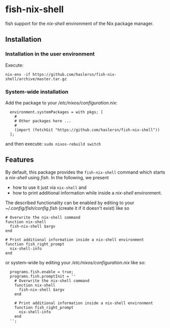 # fish-nix-shell
fish support for the *nix-shell* environment of the Nix package manager.

## Installation

### Installation in the user environment

Execute:

```
nix-env -if https://github.com/haslersn/fish-nix-shell/archive/master.tar.gz
```

### System-wide installation

Add the package to your */etc/nixos/configuration.nix*:

```
  environment.systemPackages = with pkgs; [
    #
    # Other packages here ...
    #
    (import (fetchGit "https://github.com/haslersn/fish-nix-shell"))
  ];
```

and then execute: `sudo nixos-rebuild switch`

## Features

By default, this package provides the `fish-nix-shell` command which starts a *nix-shell* using *fish*.
In the following, we present
  - how to use it just via `nix-shell` and
  - how to print additional information while inside a *nix-shell* environment.

The described functionality can be enabled by editing to your *~/.config/fish/config.fish* (create it if it doesn't exist) like so

```
# Overwrite the nix-shell command
function nix-shell
  fish-nix-shell $argv
end

# Print additional information inside a nix-shell environment
function fish_right_prompt
  nix-shell-info
end
```

or system-wide by editing your */etc/nixos/configuration.nix* like so:

```
  programs.fish.enable = true;
  programs.fish.promptInit = ''
    # Overwrite the nix-shell command
    function nix-shell
      fish-nix-shell $argv
    end

    # Print additional information inside a nix-shell environment
    function fish_right_prompt
      nix-shell-info
    end
  '';
```
